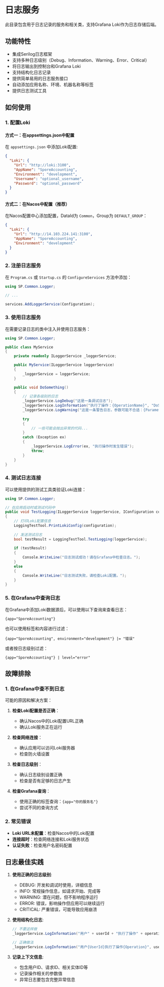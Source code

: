 # 日志服务

此目录包含用于日志记录的服务和相关类，支持Grafana Loki作为日志存储后端。

## 功能特性

- 集成Serilog日志框架
- 支持多种日志级别（Debug、Information、Warning、Error、Critical）
- 将日志输出到控制台和Grafana Loki
- 支持结构化日志记录
- 提供简单易用的日志服务接口
- 自动添加应用名称、环境、机器名称等标签
- 提供日志测试工具

## 如何使用

### 1. 配置Loki

#### 方式一：在appsettings.json中配置

在 `appsettings.json` 中添加Loki配置:

```json
{
  "Loki": {
    "Url": "http://loki:3100",
    "AppName": "SporeAccounting",
    "Environment": "development",
    "Username": "optional_username",
    "Password": "optional_password"
  }
}
```

#### 方式二：在Nacos中配置（推荐）

在Nacos配置中心添加配置，DataId为 `Common`，Group为 `DEFAULT_GROUP`：

```json
{
  "Loki": {
    "Url": "http://14.103.224.141:3100",
    "AppName": "SporeAccounting",
    "Environment": "development"
  }
}
```

### 2. 注册日志服务

在 `Program.cs` 或 `Startup.cs` 的 `ConfigureServices` 方法中添加：

```csharp
using SP.Common.Logger;

// ...

services.AddLoggerService(Configuration);
```

### 3. 使用日志服务

在需要记录日志的类中注入并使用日志服务：

```csharp
using SP.Common.Logger;

public class MyService
{
    private readonly ILoggerService _loggerService;

    public MyService(ILoggerService loggerService)
    {
        _loggerService = loggerService;
    }

    public void DoSomething()
    {
        // 记录各级别的日志
        _loggerService.LogDebug("这是一条调试日志");
        _loggerService.LogInformation("执行了操作：{OperationName}", "DoSomething");
        _loggerService.LogWarning("这是一条警告日志，参数可能不合适：{Parameter}", "someValue");
        
        try
        {
            // 一些可能会抛出异常的代码...
        }
        catch (Exception ex)
        {
            _loggerService.LogError(ex, "执行操作时发生错误");
            throw;
        }
    }
}
```

### 4. 测试日志连接

可以使用提供的测试工具类验证Loki连接：

```csharp
using SP.Common.Logger;

// 在应用启动时或测试代码中
public void TestLogging(ILoggerService loggerService, IConfiguration configuration)
{
    // 打印Loki配置信息
    LoggingTestTool.PrintLokiConfig(configuration);
    
    // 发送测试日志
    bool testResult = LoggingTestTool.TestLogging(loggerService);
    
    if (testResult)
    {
        Console.WriteLine("日志测试成功！请在Grafana中检查日志。");
    }
    else
    {
        Console.WriteLine("日志测试失败，请检查Loki配置。");
    }
}
```

### 5. 在Grafana中查询日志

在Grafana中添加Loki数据源后，可以使用以下查询来查看日志：

```
{app="SporeAccounting"}
```

也可以使用标签和内容进行过滤：

```
{app="SporeAccounting", environment="development"} |= "错误"
```

或者按日志级别过滤：

```
{app="SporeAccounting"} | level="error"
```

## 故障排除

### 1. 在Grafana中查不到日志

可能的原因和解决方案：

1. **检查Loki配置是否正确**：
   - 确认Nacos中的Loki配置URL正确
   - 确认Loki服务正在运行

2. **检查网络连接**：
   - 确认应用可以访问Loki服务器
   - 检查防火墙设置

3. **检查日志级别**：
   - 确认日志级别设置正确
   - 检查是否有足够的日志产生

4. **检查Grafana查询**：
   - 使用正确的标签查询：`{app="你的服务名"}`
   - 尝试不同的查询方式

### 2. 常见错误

- **Loki URL未配置**：检查Nacos中的Loki配置
- **连接超时**：检查网络连接和Loki服务状态
- **认证失败**：检查用户名密码配置

## 日志最佳实践

1. **使用正确的日志级别**:
   - DEBUG: 开发和调试时使用，详细信息
   - INFO: 常规操作信息，如请求开始、完成等
   - WARNING: 潜在问题，但不影响程序运行
   - ERROR: 错误，影响操作但应用可以继续运行
   - CRITICAL: 严重错误，可能导致应用崩溃

2. **使用结构化日志**:
   ```csharp
   // 不要这样做
   _loggerService.LogInformation("用户" + userId + "执行了操作" + operation);
   
   // 正确做法
   _loggerService.LogInformation("用户{UserId}执行了操作{Operation}", userId, operation);
   ```

3. **记录上下文信息**:
   - 包含用户ID、请求ID、相关实体ID等
   - 记录操作相关的参数值
   - 异常日志要包含完整异常信息 
